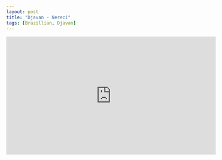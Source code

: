 ```yaml
---
layout: post
title: "Djavan - Nereci"
tags: [Brazillian, Djavan]
---
```


<div class="embed-responsive embed-responsive-16by9">
    <iframe width="560" height="315" src="https://www.youtube.com/embed/oCG4Q6RVXg4" frameborder="0" allow="autoplay; encrypted-media" allowfullscreen></iframe>
</div>
